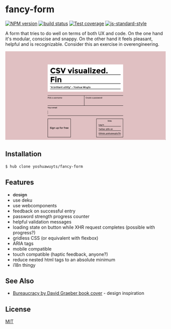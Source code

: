 # fancy-form
[![NPM version][npm-image]][npm-url]
[![build status][travis-image]][travis-url]
[![Test coverage][coveralls-image]][coveralls-url]
[![js-standard-style][standard-image]][standard-url]

A form that tries to do well on terms of both UX and code. On the one hand
it's modular, conscise and snappy. On the other hand it feels pleasant,
helpful and is recognizable. Consider this an exercise in overengineering.

![screenshot](docs/screenshot.png)

## Installation
```bash
$ hub clone yoshuawuyts/fancy-form
```

## Features
- ~~design~~
- use deku
- use webcomponents
- feedback on successful entry
- password strength progress counter
- helpful validation messages
- loading state on button while XHR request completes (possible with progress?)
- gridless CSS (or equivalent with flexbox)
- ARIA tags
- mobile compatible
- touch compatible (haptic feedback, anyone?)
- reduce nested html tags to an absolute minimum
- i18n thingy

## See Also
- [Bureaucracy by David Graeber book cover](https://www.pinterest.com/pin/152348399871058312/) - design inspiration

## License
[MIT](https://tldrlegal.com/license/mit-license)

[npm-image]: https://img.shields.io/npm/v/fancy-form.svg?style=flat-square
[npm-url]: https://npmjs.org/package/fancy-form
[travis-image]: https://img.shields.io/travis/yoshuawuyts/fancy-form.svg?style=flat-square
[travis-url]: https://travis-ci.org/yoshuawuyts/fancy-form
[coveralls-image]: https://img.shields.io/coveralls/yoshuawuyts/fancy-form.svg?style=flat-square
[coveralls-url]: https://coveralls.io/r/yoshuawuyts/fancy-form?branch=master
[standard-image]: https://img.shields.io/badge/code%20style-standard-brightgreen.svg?style=flat-square
[standard-url]: https://github.com/feross/standard
